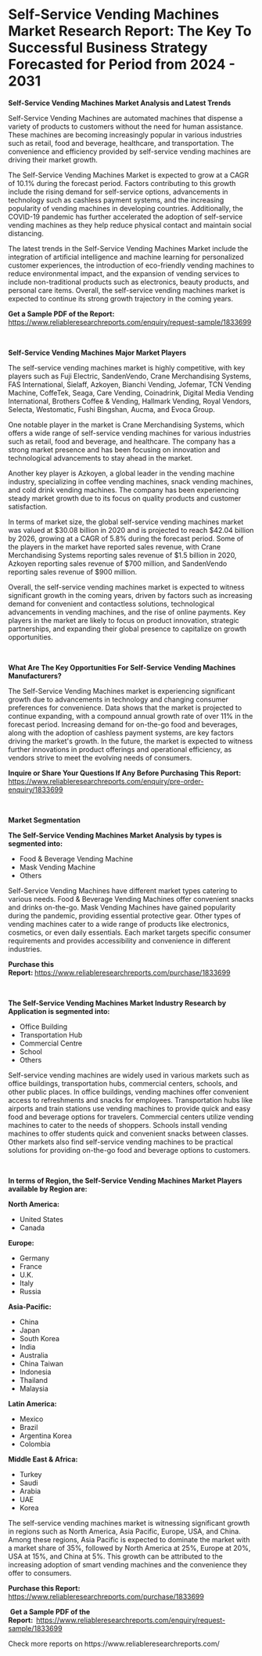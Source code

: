 <p><h1>Self-Service Vending Machines Market Research Report: The Key To Successful Business Strategy Forecasted for Period from 2024 - 2031</h1></p><p><strong>Self-Service Vending Machines Market Analysis and Latest Trends</strong></p>
<p><p>Self-Service Vending Machines are automated machines that dispense a variety of products to customers without the need for human assistance. These machines are becoming increasingly popular in various industries such as retail, food and beverage, healthcare, and transportation. The convenience and efficiency provided by self-service vending machines are driving their market growth.</p><p>The Self-Service Vending Machines Market is expected to grow at a CAGR of 10.1% during the forecast period. Factors contributing to this growth include the rising demand for self-service options, advancements in technology such as cashless payment systems, and the increasing popularity of vending machines in developing countries. Additionally, the COVID-19 pandemic has further accelerated the adoption of self-service vending machines as they help reduce physical contact and maintain social distancing.</p><p>The latest trends in the Self-Service Vending Machines Market include the integration of artificial intelligence and machine learning for personalized customer experiences, the introduction of eco-friendly vending machines to reduce environmental impact, and the expansion of vending services to include non-traditional products such as electronics, beauty products, and personal care items. Overall, the self-service vending machines market is expected to continue its strong growth trajectory in the coming years.</p></p>
<p><strong>Get a Sample PDF of the Report:&nbsp;</strong> <a href="https://www.reliableresearchreports.com/enquiry/request-sample/1833699">https://www.reliableresearchreports.com/enquiry/request-sample/1833699</a></p>
<p>&nbsp;</p>
<p><strong>Self-Service Vending Machines Major Market Players</strong></p>
<p><p>The self-service vending machines market is highly competitive, with key players such as Fuji Electric, SandenVendo, Crane Merchandising Systems, FAS International, Sielaff, Azkoyen, Bianchi Vending, Jofemar, TCN Vending Machine, CoffeTek, Seaga, Care Vending, Coinadrink, Digital Media Vending International, Brothers Coffee & Vending, Hallmark Vending, Royal Vendors, Selecta, Westomatic, Fushi Bingshan, Aucma, and Evoca Group.</p><p>One notable player in the market is Crane Merchandising Systems, which offers a wide range of self-service vending machines for various industries such as retail, food and beverage, and healthcare. The company has a strong market presence and has been focusing on innovation and technological advancements to stay ahead in the market.</p><p>Another key player is Azkoyen, a global leader in the vending machine industry, specializing in coffee vending machines, snack vending machines, and cold drink vending machines. The company has been experiencing steady market growth due to its focus on quality products and customer satisfaction.</p><p>In terms of market size, the global self-service vending machines market was valued at $30.08 billion in 2020 and is projected to reach $42.04 billion by 2026, growing at a CAGR of 5.8% during the forecast period. Some of the players in the market have reported sales revenue, with Crane Merchandising Systems reporting sales revenue of $1.5 billion in 2020, Azkoyen reporting sales revenue of $700 million, and SandenVendo reporting sales revenue of $900 million.</p><p>Overall, the self-service vending machines market is expected to witness significant growth in the coming years, driven by factors such as increasing demand for convenient and contactless solutions, technological advancements in vending machines, and the rise of online payments. Key players in the market are likely to focus on product innovation, strategic partnerships, and expanding their global presence to capitalize on growth opportunities.</p></p>
<p>&nbsp;</p>
<p><strong>What Are The Key Opportunities For Self-Service Vending Machines Manufacturers?</strong></p>
<p><p>The Self-Service Vending Machines market is experiencing significant growth due to advancements in technology and changing consumer preferences for convenience. Data shows that the market is projected to continue expanding, with a compound annual growth rate of over 11% in the forecast period. Increasing demand for on-the-go food and beverages, along with the adoption of cashless payment systems, are key factors driving the market's growth. In the future, the market is expected to witness further innovations in product offerings and operational efficiency, as vendors strive to meet the evolving needs of consumers.</p></p>
<p><strong>Inquire or Share Your Questions If Any Before Purchasing This Report:</strong> <a href="https://www.reliableresearchreports.com/enquiry/pre-order-enquiry/1833699">https://www.reliableresearchreports.com/enquiry/pre-order-enquiry/1833699</a></p>
<p>&nbsp;</p>
<p><strong>Market Segmentation</strong></p>
<p><strong>The Self-Service Vending Machines Market Analysis by types is segmented into:</strong></p>
<p><ul><li>Food & Beverage Vending Machine</li><li>Mask Vending Machine</li><li>Others</li></ul></p>
<p><p>Self-Service Vending Machines have different market types catering to various needs. Food & Beverage Vending Machines offer convenient snacks and drinks on-the-go. Mask Vending Machines have gained popularity during the pandemic, providing essential protective gear. Other types of vending machines cater to a wide range of products like electronics, cosmetics, or even daily essentials. Each market targets specific consumer requirements and provides accessibility and convenience in different industries.</p></p>
<p><strong>Purchase this Report:&nbsp;</strong><a href="https://www.reliableresearchreports.com/purchase/1833699">https://www.reliableresearchreports.com/purchase/1833699</a></p>
<p>&nbsp;</p>
<p><strong>The Self-Service Vending Machines Market Industry Research by Application is segmented into:</strong></p>
<p><ul><li>Office Building</li><li>Transportation Hub</li><li>Commercial Centre</li><li>School</li><li>Others</li></ul></p>
<p><p>Self-service vending machines are widely used in various markets such as office buildings, transportation hubs, commercial centers, schools, and other public places. In office buildings, vending machines offer convenient access to refreshments and snacks for employees. Transportation hubs like airports and train stations use vending machines to provide quick and easy food and beverage options for travelers. Commercial centers utilize vending machines to cater to the needs of shoppers. Schools install vending machines to offer students quick and convenient snacks between classes. Other markets also find self-service vending machines to be practical solutions for providing on-the-go food and beverage options to customers.</p></p>
<p>&nbsp;</p>
<p><strong>In terms of Region, the Self-Service Vending Machines Market Players available by Region are:</strong></p>
<p>
    <p> <strong> North America: </strong>
        <ul>
            <li>United States</li>
            <li>Canada</li>
        </ul>
        </p> 
    <p> <strong> Europe: </strong>
        <ul>
            <li>Germany</li>
            <li>France</li>
            <li>U.K.</li>
            <li>Italy</li>
            <li>Russia</li>
        </ul>
        </p> 
    <p> <strong> Asia-Pacific: </strong>
        <ul>
            <li>China</li>
            <li>Japan</li>
            <li>South Korea</li>
            <li>India</li>
            <li>Australia</li>
            <li>China Taiwan</li>
            <li>Indonesia</li>
            <li>Thailand</li>
            <li>Malaysia</li>
        </ul>
        </p> 
    <p> <strong> Latin America: </strong>
        <ul>
            <li>Mexico</li>
            <li>Brazil</li>
            <li>Argentina Korea</li>
            <li>Colombia</li>
        </ul>
        </p> 
    <p> <strong> Middle East & Africa: </strong>
        <ul>
            <li>Turkey</li>
            <li>Saudi</li>
            <li>Arabia</li>
            <li>UAE</li>
            <li>Korea</li>
        </ul>
    </p>
    </p>
<p><p>The self-service vending machines market is witnessing significant growth in regions such as North America, Asia Pacific, Europe, USA, and China. Among these regions, Asia Pacific is expected to dominate the market with a market share of 35%, followed by North America at 25%, Europe at 20%, USA at 15%, and China at 5%. This growth can be attributed to the increasing adoption of smart vending machines and the convenience they offer to consumers.</p></p>
<p><strong>Purchase this Report: </strong><a href="https://www.reliableresearchreports.com/purchase/1833699">https://www.reliableresearchreports.com/purchase/1833699</a></p>
<p>&nbsp;<strong>Get a Sample PDF of the Report:&nbsp;&nbsp;</strong><a href="https://www.reliableresearchreports.com/enquiry/request-sample/1833699">https://www.reliableresearchreports.com/enquiry/request-sample/1833699</a></p>
<p><strong></strong></p>
<p>Check more reports on https://www.reliableresearchreports.com/</p>